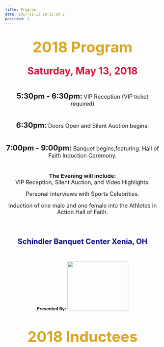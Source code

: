 ```yaml
---
title: Program
date: 2017-11-13 10:15:00 Z
position: 1
---
```


<div style="text-align: center;">

<h1><b>
<font size="30" color="GoldenRod">2018 Program</font>
</b>
</h1>
</div>
<div style="text-align: center;">
<h2><b>
<font size="6" color="Crimson">Saturday, May 13, 2018</font> </b>
</h2>
<br>

<div style="text-align: center;">
<p><b><font size="5">5:30pm - 6:30pm:</font></b>
<font size="4">VIP Reception (VIP ticket required)</font></p>
<br>
<p><b><font size="5">6:30pm:</font></b>
<font size="4">Doors Open and Silent Auction begins.</font></p>
<br>
<p><b>
<font size="5">7:00pm - 9:00pm:</font></b>
<font size="4">Banquet begins,featuring: Hall of Faith Induction Ceremony.</font></p>
</div>
<br>
<div style="text-align: center;">
<p><b><font size="4">The Evening will include:</font></b><br>
<font size="4">VIP Reception, Silent Auction, and Video Highlights.</font>
<br> <br>
<font size="4">Personal Interviews with Sports Celebrities.</font>
<br><br>
<font size="4">Induction of one male and one female into the Athletes in Action Hall of Faith.</font></p>
<br><br>
</div>
<div style="text-align: center;">
<h3><b>
<font size ="5" color="Navy"> Schindler Banquet Center Xenia, OH</font></b>
</h3>
<br>
<br>
<b>Presented By:</b>
<img src="http://goaia.org/Media/Default/Events/NOC/sponsors/rl_carriers.png" height="159" width="198">
</div>
<br>
<br>
<div style="text-align: center;">
<h4><b>
<font size="30" color="GoldenRod">2018 Inductees</font></b>
</h4>
</div> 